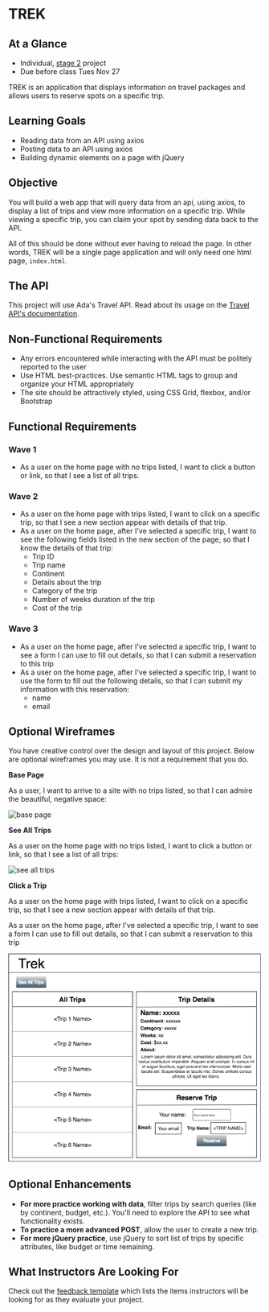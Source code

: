 # TREK

## At a Glance

- Individual, [stage 2](https://github.com/Ada-Developers-Academy/pedagogy/blob/master/rule-of-three.md) project
- Due before class Tues Nov 27

TREK is an application that displays information on travel packages and allows users to reserve spots on a specific trip.

## Learning Goals

- Reading data from an API using axios
- Posting data to an API using axios
- Building dynamic elements on a page with jQuery

## Objective

You will build a web app that will query data from an api, using axios, to display a list of trips and view more information on a specific trip. While viewing a specific trip, you can claim your spot by sending data back to the API.

All of this should be done without ever having to reload the page. In other words, TREK will be a single page application and will only need one html page, `index.html`.

## The API

This project will use Ada's Travel API. Read about its usage on the [Travel API's documentation](https://github.com/AdaGold/trip_api).

## Non-Functional Requirements

- Any errors encountered while interacting with the API must be politely reported to the user
- Use HTML best-practices. Use semantic HTML tags to group and organize your HTML appropriately
- The site should be attractively styled, using CSS Grid, flexbox, and/or Bootstrap

## Functional Requirements

### Wave 1

- As a user on the home page with no trips listed, I want to click a button or link, so that I see a list of all trips.

### Wave 2

- As a user on the home page with trips listed, I want to click on a specific trip, so that I see a new section appear with details of that trip.
- As a user on the home page, after I've selected a specific trip, I want to see the following fields listed in the new section of the page, so that I know the details of that trip:
  - Trip ID
  - Trip name
  - Continent
  - Details about the trip
  - Category of the trip
  - Number of weeks duration of the trip
  - Cost of the trip

### Wave 3

- As a user on the home page, after I've selected a specific trip, I want to see a form I can use to fill out details, so that I can submit a reservation to this trip
- As a user on the home page, after I've selected a specific trip, I want to use the form to fill out the following details, so that I can submit my information with this reservation:
  - name
  - email

## Optional Wireframes
You have creative control over the design and layout of this project. Below are optional wireframes you may use. It is not a requirement that you do.

**Base Page**

As a user, I want to arrive to a site with no trips listed, so that I can admire the beautiful, negative space:

![base page](wireframes/base-page.png)

**See All Trips**

As a user on the home page with no trips listed, I want to click a button or link, so that I see a list of all trips:

![see all trips](wireframes/see-all-trips.png)

**Click a Trip**

As a user on the home page with trips listed, I want to click on a specific trip, so that I see a new section appear with details of that trip.

As a user on the home page, after I've selected a specific trip, I want to see a form I can use to fill out details, so that I can submit a reservation to this trip

![click a trip](wireframes/click-a-trip.png)


<!-- https://www.draw.io/#G1n5hDq4YfmeGtHQ9U0Cx0aZWyeUqNxq9B -->

## Optional Enhancements

- **For more practice working with data**, filter trips by search queries (like by continent, budget, etc.). You'll need to explore the API to see what functionality exists.
- **To practice a more advanced POST**, allow the user to create a new trip.
- **For more jQuery practice**, use jQuery to sort list of trips by specific attributes, like budget or time remaining.

## What Instructors Are Looking For
Check out the [feedback template](feedback.md) which lists the items instructors will be looking for as they evaluate your project.
